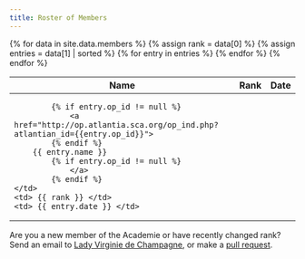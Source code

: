 ```yaml
---
title: Roster of Members
---
```


<table class="pure-table pure-table-bordered sortable" width="100%">
<thead>
<tr>
   <th> Name </th>
   <th> Rank </th>
   <th> Date </th>
</tr>
</thead>
<tbody>
{% for data in site.data.members %}
{% assign rank = data[0] %}
{% assign entries = data[1] | sorted %}
{% for entry in entries %}
<tr>
	<td>

    		{% if entry.op_id != null %}
       			<a href="http://op.atlantia.sca.org/op_ind.php?atlantian_id={{entry.op_id}}">
    		{% endif %}
		{{ entry.name }}
    		{% if entry.op_id != null %}
       			</a>
    		{% endif %}
	</td>
	<td> {{ rank }} </td>
	<td> {{ entry.date }} </td>
</tr>
{% endfor %}
{% endfor %}
</tbody>
</table>


Are you a new member of the Academie or have recently changed rank?  Send an email to [Lady Virginie de Champagne](mailto:vvdelaitre@gmail.com), or make a [pull request](https://github.com/academie-de-espee/academie-de-espee.github.io/pulls).


<script src="/js/sorttable.js"></script>
